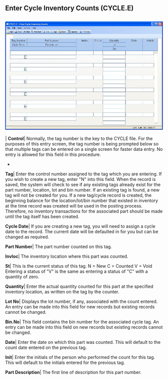 ## Enter Cycle Inventory Counts (CYCLE.E)
<PageHeader />

##

![](./CYCLE-E-1.jpg)

| **Control**|  Normally, the tag number is the key to the CYCLE file. For the
purposes of this entry screen, the tag number is being prompted below so that
multiple tags can be entered on a single screen for faster data entry. No
entry is allowed for this field in this procedure.

-  
**Tag**|  Enter the control number assigned to the tag which you are entering.
If you wish to create a new tag, enter "N" into this field. When the record is
saved, the system will check to see if any existing tags already exist for the
part number, location, lot and bin number. If an existing tag is found, a new
tag will not be created for you. If a new tag/cycle record is created, the
beginning balance for the location/lot/bin number that existed in inventory at
the time record was created will be used in the posting process. Therefore, no
inventory transactions for the associated part should be made until the tag
itself has been created.

**Cycle Date**|  If you are creating a new tag, you will need to assign a
cycle date to the record. The current date will be defaulted in for you but
can be changed as required.

**Part Number**|  The part number counted on this tag.

**Invloc**|  The inventory location where this part was counted.

**St**|  This is the current status of this tag. N = New C = Counted V = Void
Entering a status of "V" is the same as entering a status of "C" with a
quantity of zero.

**Quantity**|  Enter the actual quantity counted for this part at the
specified inventory location, as written on the tag by the counter.

**Lot No**|  Displays the lot number, if any, associated with the count
entered. An entry can be made into this field for new records but existing
records cannot be changed.

**Bin.No**|  This field contains the bin number for the associated cycle tag.
An entry can be made into this field on new records but existing records
cannot be changed.

**Date**|  Enter the date on which this part was counted. This will default to
the count date entered on the previous tag.

**Init**|  Enter the initials of the person who performed the count for this
tag. This will default to the initials entered for the previous tag.

**Part Description**|  The first line of description for this part number.


<badge text= "Version 8.10.57 " vertical="middle" />

<PageFooter />
